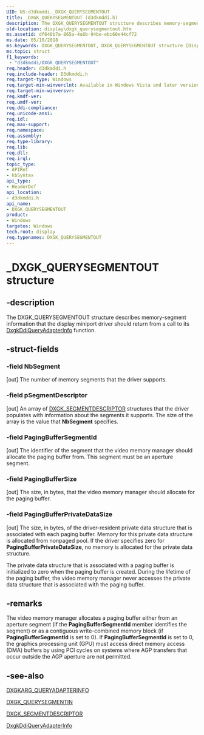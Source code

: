 ```yaml
---
UID: NS:d3dkmddi._DXGK_QUERYSEGMENTOUT
title: _DXGK_QUERYSEGMENTOUT (d3dkmddi.h)
description: The DXGK_QUERYSEGMENTOUT structure describes memory-segment information that the display miniport driver should return from a call to its DxgkDdiQueryAdapterInfo function.
old-location: display\dxgk_querysegmentout.htm
ms.assetid: df640b7a-865a-4a8b-94be-ebc60e44cf72
ms.date: 05/10/2018
ms.keywords: DXGK_QUERYSEGMENTOUT, DXGK_QUERYSEGMENTOUT structure [Display Devices], DmStructs_69650838-cd41-4786-aa3c-b2617b7d97b4.xml, _DXGK_QUERYSEGMENTOUT, d3dkmddi/DXGK_QUERYSEGMENTOUT, display.dxgk_querysegmentout
ms.topic: struct
f1_keywords:
 - "d3dkmddi/DXGK_QUERYSEGMENTOUT"
req.header: d3dkmddi.h
req.include-header: D3dkmddi.h
req.target-type: Windows
req.target-min-winverclnt: Available in Windows Vista and later versions of the Windows operating systems.
req.target-min-winversvr: 
req.kmdf-ver: 
req.umdf-ver: 
req.ddi-compliance: 
req.unicode-ansi: 
req.idl: 
req.max-support: 
req.namespace: 
req.assembly: 
req.type-library: 
req.lib: 
req.dll: 
req.irql: 
topic_type:
- APIRef
- kbSyntax
api_type:
- HeaderDef
api_location:
- d3dkmddi.h
api_name:
- DXGK_QUERYSEGMENTOUT
product:
- Windows
targetos: Windows
tech.root: display
req.typenames: DXGK_QUERYSEGMENTOUT
---
```


# _DXGK_QUERYSEGMENTOUT structure


## -description


The DXGK_QUERYSEGMENTOUT structure describes memory-segment information that the display miniport driver should return from a call to its <a href="https://docs.microsoft.com/windows-hardware/drivers/ddi/d3dkmddi/nc-d3dkmddi-dxgkddi_queryadapterinfo">DxgkDdiQueryAdapterInfo</a> function. 


## -struct-fields




### -field NbSegment

[out] The number of memory segments that the driver supports.


### -field pSegmentDescriptor

[out] An array of <a href="https://docs.microsoft.com/windows-hardware/drivers/ddi/d3dkmddi/ns-d3dkmddi-_dxgk_segmentdescriptor">DXGK_SEGMENTDESCRIPTOR</a> structures that the driver populates with information about the segments it supports. The size of the array is the value that <b>NbSegment</b> specifies.


### -field PagingBufferSegmentId

[out] The identifier of the segment that the video memory manager should allocate the paging buffer from. This segment must be an aperture segment.


### -field PagingBufferSize

[out] The size, in bytes, that the video memory manager should allocate for the paging buffer.


### -field PagingBufferPrivateDataSize

[out] The size, in bytes, of the driver-resident private data structure that is associated with each paging buffer. Memory for this private data structure is allocated from nonpaged pool. If the driver specifies zero for <b>PagingBufferPrivateDataSize</b>, no memory is allocated for the private data structure.

The private data structure that is associated with a paging buffer is initialized to zero when the paging buffer is created. During the lifetime of the paging buffer, the video memory manager never accesses the private data structure that is associated with the paging buffer.


## -remarks



The video memory manager allocates a paging buffer either from an aperture segment (if the <b>PagingBufferSegmentId</b> member identifies the segment) or as a contiguous write-combined memory block (if <b>PagingBufferSegmentId</b> is set to 0). If <b>PagingBufferSegmentId</b> is set to 0, the graphics processing unit (GPU) must access direct memory access (DMA) buffers by using PCI cycles on systems where AGP transfers that occur outside the AGP aperture are not permitted.




## -see-also




<a href="https://docs.microsoft.com/windows-hardware/drivers/ddi/d3dkmddi/ns-d3dkmddi-_dxgkarg_queryadapterinfo">DXGKARG_QUERYADAPTERINFO</a>



<a href="https://docs.microsoft.com/windows-hardware/drivers/ddi/d3dkmddi/ns-d3dkmddi-_dxgk_querysegmentin">DXGK_QUERYSEGMENTIN</a>



<a href="https://docs.microsoft.com/windows-hardware/drivers/ddi/d3dkmddi/ns-d3dkmddi-_dxgk_segmentdescriptor">DXGK_SEGMENTDESCRIPTOR</a>



<a href="https://docs.microsoft.com/windows-hardware/drivers/ddi/d3dkmddi/nc-d3dkmddi-dxgkddi_queryadapterinfo">DxgkDdiQueryAdapterInfo</a>
 

 

